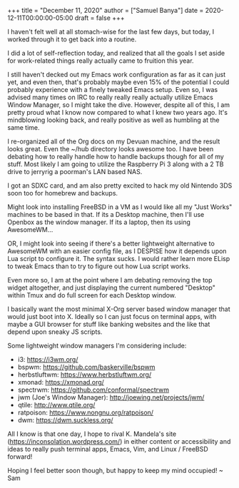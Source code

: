 +++
title = "December 11, 2020"
author = ["Samuel Banya"]
date = 2020-12-11T00:00:00-05:00
draft = false
+++

I haven't felt well at all stomach-wise for the last few days, but today, I worked through it to get back into a routine.

I did a lot of self-reflection today, and realized that all the goals I set aside for work-related things really actually came to fruition this year.

I still haven't decked out my Emacs work configuration as far as it can just yet, and even then, that's probably maybe even 15% of the potential I could probably
experience with a finely tweaked Emacs setup. Even so, I was advised many times on IRC to really really really actually utilize Emacs Window Manager, so I might take
the dive. However, despite all of this, I am pretty proud what I know now compared to what I knew two years ago. It's mindblowing looking back, and really positive as
well as humbling at the same time.

I re-organized all of the Org docs on my Devuan machine, and the result looks great. Even the ~/hub directory looks awesome too. I have been debating how to really
handle how to handle backups though for all of my stuff. Most likely I am going to utilize the Raspberry Pi 3 along with a 2 TB drive to jerryrig a poorman's LAN based
NAS.

I got an SDXC card, and am also pretty excited to hack my old Nintendo 3DS soon too for homebrew and backups.

Might look into installing FreeBSD in a VM as I would like all my "Just Works" machines to be based in that. If its a Desktop machine, then I'll use Openbox as the window
manager. If its a laptop, then its using AwesomeWM...

OR, I might look into seeing if there's a better lightweight alternative to AwesomeWM with an easier config file, as I DESPISE how it depends upon Lua script to configure
it. The syntax sucks. I would rather learn more ELisp to tweak Emacs than to try to figure out how Lua script works.

Even more so, I am at the point where I am debating removing the top widget altogether, and just displaying the current numbered "Desktop" within Tmux and do full screen
for each Desktop window.

I basically want the most minimal X-Org server based window manager that would just boot into X. Ideally so I can just focus on terminal apps, with maybe a GUI browser
for stuff like banking websites and the like that depend upon sneaky JS scripts.

Some lightweight window managers I'm considering include:

-   i3: <https://i3wm.org/>
-   bspwm: <https://github.com/baskerville/bspwm>
-   herbstluftwm: <https://www.herbstluftwm.org/>
-   xmonad: <https://xmonad.org/>
-   spectrwm: <https://github.com/conformal/spectrwm>
-   jwm (Joe's Window Manager): <http://joewing.net/projects/jwm/>
-   qtile: <http://www.qtile.org/>
-   ratpoison: <https://www.nongnu.org/ratpoison/>
-   dwm: <https://dwm.suckless.org/>

All I know is that one day, I hope to rival K. Mandela's site (<https://inconsolation.wordpress.com/>) in either content or accessibility and ideas to really push
terminal apps, Emacs, Vim, and Linux / FreeBSD forward!

Hoping I feel better soon though, but happy to keep my mind occupied!
~ Sam